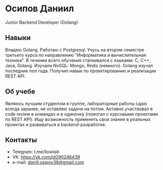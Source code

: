 # Осипов Даниил
Junior Backend Developer (Golang)
## Навыки
Владею Golang.
Работаю с Postgresql.
Учусь на втором семестре третьего курса по направлению "Информатика и вычислительная техника". В течении всего обучения сталкивался с языками: C, C++, Java, Golang. Изучали NoSQL: Mongo, Redis (немного).
Golang изучал последние пол года. Получил навык по проектированию и реализации REST API.

## Об учебе
Являюсь лучшим студентом в группе, лабораторные работы сдаю всегда заранее, не оставляю задачи на потом.
Активно участвовал в code review в командах и в одиночку (помогал с курсовыми проектами по REST API).
Ищу возможность применить свои знания в реальных проектах и развиваться в backend-разработке.

## Контакты
* Telegram: t.me/llowtab
* VK: https://vk.com/id290246439
* e-mail: daniil.osipov38@gmail.com
